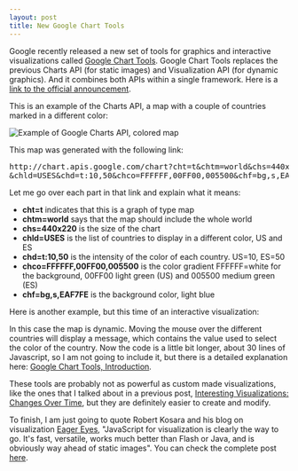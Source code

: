 ```yaml
---
layout: post
title: New Google Chart Tools
---
```


<p>
Google recently released a new set of tools for graphics and interactive
visualizations called <a href="http://code.google.com/apis/charttools/">
    Google Chart Tools</a>. Google Chart Tools replaces the previous
Charts API (for static images) and Visualization API (for dynamic
graphics). And it combines both APIs within a single framework. Here is
a <a href="http://googlecode.blogspot.com/2010/02/announcing-google-chart-tools.html">
    link to the official announcement</a>.
</p>
<p>
This is an example of the Charts API, a map with a couple of
countries marked in a different color:
</p>
<img src="http://chart.apis.google.com/chart?cht=t&chtm=world&chs=440x220&chld=USES&chd=t:10,50&chco=FFFFFF,00FF00,005500&chf=bg,s,EAF7FE"
    alt="Example of Google Charts API, colored map"/>
<p>
This map was generated with the following link:
</p>
<pre>
http://chart.apis.google.com/chart?cht=t&chtm=world&chs=440x220
&chld=USES&chd=t:10,50&chco=FFFFFF,00FF00,005500&chf=bg,s,EAF7FE
</pre>
<p>
Let me go over each part in that link and explain what it means:
</p>
<ul>
  <li><strong>cht=t</strong> indicates that this is a graph of type
      map</li>
  <li><strong>chtm=world</strong> says that the map should include the
      whole world</li>
  <li><strong>chs=440x220</strong> is the size of the chart</li>
  <li><strong>chld=USES</strong> is the list of countries to display
      in a different color, US and ES</li>
  <li><strong>chd=t:10,50</strong> is the intensity of the color of
      each country. US=10, ES=50</li>
  <li><strong>chco=FFFFFF,00FF00,005500</strong> is the color gradient
      FFFFFF=white for the background, 00FF00 light green (US) and
      005500 medium green (ES)</li>
  <li><strong>chf=bg,s,EAF7FE</strong> is the background color, light
      blue</li>
</ul>
<p>
Here is another example, but this time of an interactive visualization:
</p>
<script type='text/javascript' src='http://www.google.com/jsapi'>
</script>
<script type='text/javascript'>
  google.load('visualization', '1', {'packages': ['geomap']});
  google.setOnLoadCallback(drawMap);

  function drawMap() {
    var data = new google.visualization.DataTable();
    data.addRows(6);
    data.addColumn('string', 'Country');
    data.addColumn('number', 'Coolness');
    data.setValue(0, 0, 'Spain');
    data.setValue(0, 1, 100);
    data.setValue(1, 0, 'Brazil');
    data.setValue(1, 1, 80);
    data.setValue(2, 0, 'United States');
    data.setValue(2, 1, 70);
    data.setValue(3, 0, 'Canada');
    data.setValue(3, 1, 40);
    data.setValue(4, 0, 'Russia');
    data.setValue(4, 1, 20);
    data.setValue(5, 0, 'China');
    data.setValue(5, 1, 10);

    var options = {};
    options['dataMode'] = 'regions';
    options['width'] = 440;
    options['height'] = 220;
    options['colors'] = [0xEAF7FE, 0xA5EF63, 0x50AA00, 0x267114]

    var container = document.getElementById('map_canvas');
    var geomap = new google.visualization.GeoMap(container);
    geomap.draw(data, options);
  };
</script>
<p>
<div id='map_canvas' style="margin-left: 70px;"></div>
</p>
<p>
In this case the map is dynamic. Moving the mouse over the different
countries will display a message, which contains the value used to
select the color of the country. Now the code is a little bit longer,
about 30 lines of Javascript, so I am not going to include it, but
there is a detailed explanation here:
<a href="http://code.google.com/apis/visualization/documentation/">
    Google Chart Tools, Introduction</a>.
</p>
<p>
These tools are probably not as powerful as custom made visualizations,
like the ones that I talked about in a previous post,
<a href="http://www.javiertordable.com/blog/2009/12/03/interesting-visualizations-changes-over-time">
    Interesting Visualizations: Changes Over Time</a>, but they are
definitely easier to create and modify.
</p>
<p>
To finish, I am just going to quote Robert Kosara and his blog on
visualization <a href="http://eagereyes.org/">Eager Eyes</a>,
"JavaScript for visualization is clearly the way to go. It's fast,
versatile, works much better than Flash or Java, and is obviously way
ahead of static images". You can check the complete post
<a href="http://eagereyes.org/blog/2010/javascript-key-to-in-browser-visualization">
    here</a>.
